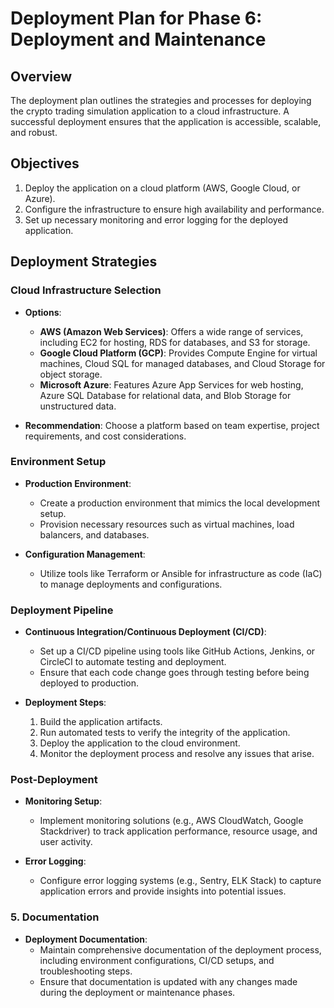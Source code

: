 # Deployment Plan for Phase 6: Deployment and Maintenance

## Overview

The deployment plan outlines the strategies and processes for deploying the crypto trading simulation application to a cloud infrastructure. A successful deployment ensures that the application is accessible, scalable, and robust.

## Objectives

1. Deploy the application on a cloud platform (AWS, Google Cloud, or Azure).
2. Configure the infrastructure to ensure high availability and performance.
3. Set up necessary monitoring and error logging for the deployed application.

## Deployment Strategies

### Cloud Infrastructure Selection

- **Options**:
  - **AWS (Amazon Web Services)**: Offers a wide range of services, including EC2 for hosting, RDS for databases, and S3 for storage.
  - **Google Cloud Platform (GCP)**: Provides Compute Engine for virtual machines, Cloud SQL for managed databases, and Cloud Storage for object storage.
  - **Microsoft Azure**: Features Azure App Services for web hosting, Azure SQL Database for relational data, and Blob Storage for unstructured data.

- **Recommendation**: Choose a platform based on team expertise, project requirements, and cost considerations.

### Environment Setup

- **Production Environment**:
  - Create a production environment that mimics the local development setup.
  - Provision necessary resources such as virtual machines, load balancers, and databases.

- **Configuration Management**:
  - Utilize tools like Terraform or Ansible for infrastructure as code (IaC) to manage deployments and configurations.

### Deployment Pipeline

- **Continuous Integration/Continuous Deployment (CI/CD)**:
  - Set up a CI/CD pipeline using tools like GitHub Actions, Jenkins, or CircleCI to automate testing and deployment.
  - Ensure that each code change goes through testing before being deployed to production.

- **Deployment Steps**:
  1. Build the application artifacts.
  2. Run automated tests to verify the integrity of the application.
  3. Deploy the application to the cloud environment.
  4. Monitor the deployment process and resolve any issues that arise.

### Post-Deployment

- **Monitoring Setup**:
  - Implement monitoring solutions (e.g., AWS CloudWatch, Google Stackdriver) to track application performance, resource usage, and user activity.

- **Error Logging**:
  - Configure error logging systems (e.g., Sentry, ELK Stack) to capture application errors and provide insights into potential issues.

### 5. Documentation

- **Deployment Documentation**:
  - Maintain comprehensive documentation of the deployment process, including environment configurations, CI/CD setups, and troubleshooting steps.
  - Ensure that documentation is updated with any changes made during the deployment or maintenance phases.
